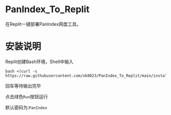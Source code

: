 # PanIndex_To_Replit

在Replit一键部署PanIndex网盘工具。

# 安装说明

Replit创建Bash环境，Shell中输入

```
bash <(curl -s https://raw.githubusercontent.com/ok8023/PanIndex_To_Replit/main/install.sh)
```

回车等待输出完毕

点击绿色`Run`按钮运行

默认密码为:`PanIndex`

